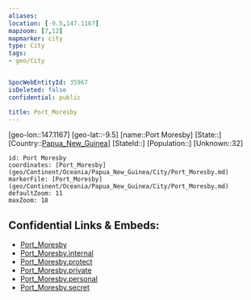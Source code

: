 ```yaml
---
aliases: 
location: [-9.5,147.1167]
mapzoom: [7,12] 
mapmarker: city 
type: City
tags:
- geo/City


SpocWebEntityId: 35967
isDeleted: false
confidential: public

title: Port_Moresby
---
```

[geo-lon::147.1167]
[geo-lat::-9.5]
[name::Port Moresby]
[State::]
[Country::[Papua_New_Guinea](geo/Continent/Oceania/Papua_New_Guinea.md)]
[StateId::]
[Population::]
[Unknown::32]


```leaflet
id: Port Moresby
coordinates: [Port_Moresby](geo/Continent/Oceania/Papua_New_Guinea/City/Port_Moresby.md)
markerFile: [Port_Moresby](geo/Continent/Oceania/Papua_New_Guinea/City/Port_Moresby.md)
defaultZoom: 11 
maxZoom: 18
```


## Confidential Links & Embeds: 
- [Port_Moresby](../../../../../../_public/geo/Continent/Oceania/Papua_New_Guinea/City/Port_Moresby.md) 
- [Port_Moresby.internal](../../../../../../_internal/geo/Continent/Oceania/Papua_New_Guinea/City/Port_Moresby.internal.md) 
- [Port_Moresby.protect](../../../../../../_protect/geo/Continent/Oceania/Papua_New_Guinea/City/Port_Moresby.protect.md) 
- [Port_Moresby.private](../../../../../../_private/geo/Continent/Oceania/Papua_New_Guinea/City/Port_Moresby.private.md) 
- [Port_Moresby.personal](../../../../../../_personal/geo/Continent/Oceania/Papua_New_Guinea/City/Port_Moresby.personal.md) 
- [Port_Moresby.secret](../../../../../../_secret/geo/Continent/Oceania/Papua_New_Guinea/City/Port_Moresby.secret.md) 

